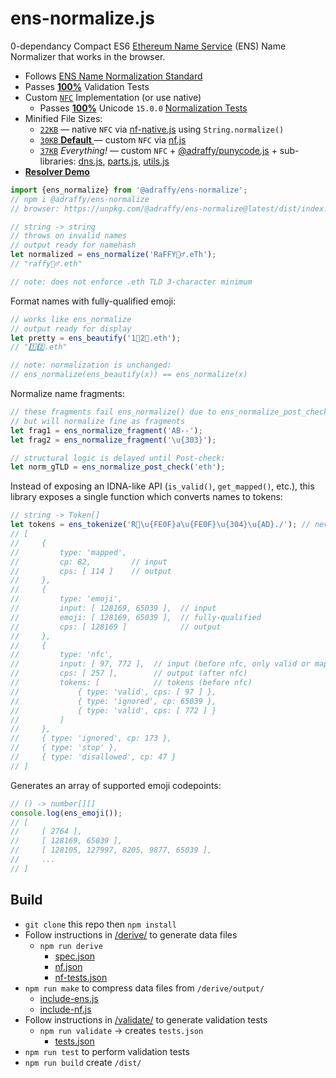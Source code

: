 # ens-normalize.js
0-dependancy Compact ES6 [Ethereum Name Service](https://ens.domains/) (ENS) Name Normalizer that works in the browser.

* Follows [ENS Name Normalization Standard](https://github.com/adraffy/ensip-norm/blob/main/draft.md)
* Passes [**100%**](https://adraffy.github.io/ens-norm-tests/test-validation/output/ens_normalize_1.6.3.html) Validation Tests
* Custom [`NFC`](https://unicode.org/reports/tr15/) Implementation (or use native)
	* Passes [**100%**](https://adraffy.github.io/ens-normalize.js/test/report-nf.html) Unicode `15.0.0` [Normalization Tests](https://www.unicode.org/Public/15.0.0/ucd/NormalizationTest.txt)
* Minified File Sizes: 
	* [`22KB`](./dist/index-xnf.min.js) — native `NFC` via [nf-native.js](./src/nf-native.js) using `String.normalize()`
	* [`30KB` **Default** ](./dist/index.min.js) — custom `NFC` via [nf.js](./src/nf.js)
	* [`37KB`](./dist/all.min.js) *Everything!* — custom `NFC` + [@adraffy/punycode.js](https://github.com/adraffy/punycode.js) + sub-libraries: [dns.js](./src/dns.js), [parts.js](./src/parts.js), [utils.js](./src/utils.js)
* [**Resolver Demo**](https://adraffy.github.io/ens-normalize.js/test/resolver.html)

```Javascript
import {ens_normalize} from '@adraffy/ens-normalize';
// npm i @adraffy/ens-normalize
// browser: https://unpkg.com/@adraffy/ens-normalize@latest/dist/index.min.js

// string -> string
// throws on invalid names
// output ready for namehash
let normalized = ens_normalize('RaFFY🚴‍♂️.eTh');
// "raffy🚴‍♂.eth"

// note: does not enforce .eth TLD 3-character minimum
```
Format names with fully-qualified emoji:
```JavaScript
// works like ens_normalize
// output ready for display
let pretty = ens_beautify('1⃣2⃣.eth'); 
// "1️⃣2️⃣.eth"

// note: normalization is unchanged:
// ens_normalize(ens_beautify(x)) == ens_normalize(x)
```

Normalize name fragments:
```Javascript
// these fragments fail ens_normalize() due to ens_normalize_post_check() rules
// but will normalize fine as fragments
let frag1 = ens_normalize_fragment('AB--');
let frag2 = ens_normalize_fragment('\u{303}');

// structural logic is delayed until Post-check:
let norm_gTLD = ens_normalize_post_check('eth');
```

Instead of exposing an IDNA-like API (`is_valid()`, `get_mapped()`, etc.), this library exposes a single function which converts names to tokens:
```JavaScript
// string -> Token[]
let tokens = ens_tokenize('R💩\u{FE0F}a\u{FE0F}\u{304}\u{AD}./'); // never throws
// [
//     { 
//         type: 'mapped', 
//         cp: 82,         // input
//         cps: [ 114 ]    // output
//     }, 
//     { 
//         type: 'emoji',
//         input: [ 128169, 65039 ],  // input 
//         emoji: [ 128169, 65039 ],  // fully-qualified
//         cps: [ 128169 ]            // output
//     },
//     {
//         type: 'nfc',
//         input: [ 97, 772 ],  // input (before nfc, only valid or mapped)
//         cps: [ 257 ],        // output (after nfc)
//         tokens: [            // tokens (before nfc)
//             { type: 'valid', cps: [ 97 ] },
//             { type: 'ignored', cp: 65039 },
//             { type: 'valid', cps: [ 772 ] }
//         ]
//     },
//     { type: 'ignored', cp: 173 },
//     { type: 'stop' },
//     { type: 'disallowed', cp: 47 }
// ]
```

Generates an array of supported emoji codepoints:
```Javascript
// () -> number[][]
console.log(ens_emoji());
// [
//     [ 2764 ],
//     [ 128169, 65039 ],
//     [ 128105, 127997, 8205, 9877, 65039 ],
//     ...
// ]
```

## Build

* `git clone` this repo then `npm install` 
* Follow instructions in [/derive/](./derive/) to generate data files
	* `npm run derive` 
		* [spec.json](./derive/output/spec.json)
		* [nf.json](./derive/output/nf.json)
		* [nf-tests.json](./derive/output/nf-tests.json)
* `npm run make` to compress data files from `/derive/output/`
	* [include-ens.js](./src/include-ens.js)
	* [include-nf.js](./src/include-nf.js)
* Follow instructions in [/validate/](./validate/) to generate validation tests
	* `npm run validate` &rarr; creates `tests.json`
		* [tests.json](./validate/tests.json)
* `npm run test` to perform validation tests
* `npm run build` create `/dist/`
